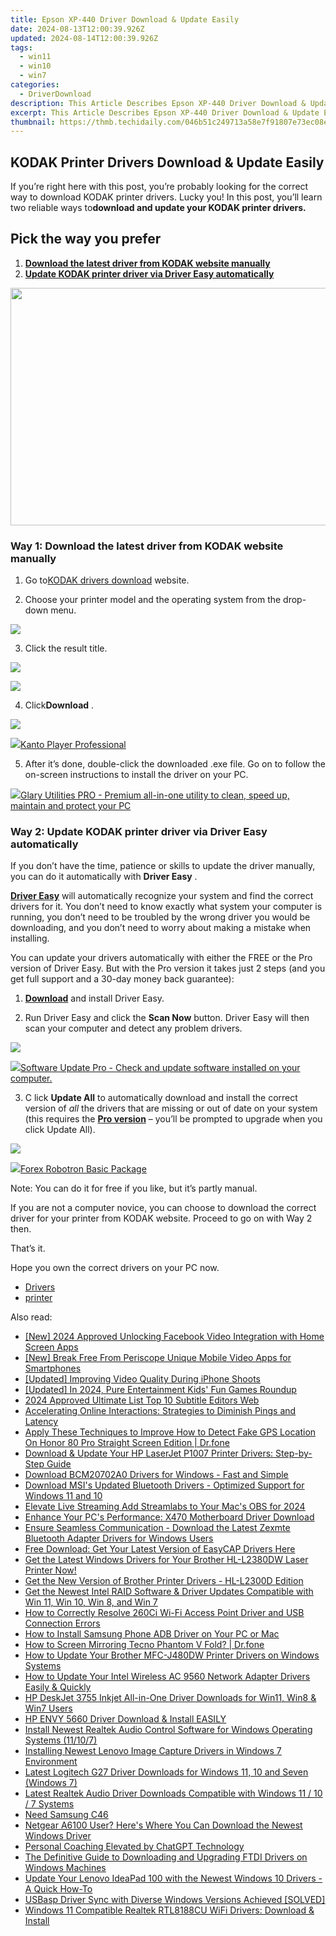 ```yaml
---
title: Epson XP-440 Driver Download & Update Easily
date: 2024-08-13T12:00:39.926Z
updated: 2024-08-14T12:00:39.926Z
tags:
  - win11
  - win10
  - win7
categories:
  - DriverDownload
description: This Article Describes Epson XP-440 Driver Download & Update Easily
excerpt: This Article Describes Epson XP-440 Driver Download & Update Easily
thumbnail: https://thmb.techidaily.com/046b51c249713a58e7f91807e73ec08e3a40b03e4add7fe4a3b9657a9796ae66.jpg
---
```


## KODAK Printer Drivers Download & Update Easily

If you’re right here with this post, you’re probably looking for the correct way to download KODAK printer drivers. Lucky you! In this post, you’ll learn two reliable ways to**download and update your KODAK printer drivers.**

## Pick the way you prefer

1. [**Download the latest driver from KODAK website manually**](https://tools.techidaily.com/drivereasy/download/)
2. **[Update KODAK printer driver via Driver Easy automatically](https://tools.techidaily.com/drivereasy/download/)**

<!-- affiliate ads begin -->
<a href="https://twopages.pxf.io/c/5597632/2016067/18544" target="_top" id="2016067"><img src="//a.impactradius-go.com/display-ad/18544-2016067" border="0" alt="" width="1020" height="380"/></a><img height="0" width="0" src="https://imp.pxf.io/i/5597632/2016067/18544" style="position:absolute;visibility:hidden;" border="0" />
<!-- affiliate ads end -->
### Way 1: Download the latest driver from KODAK website manually

 1) Go to[KODAK drivers download](https://support.en.kodak.com/app/answers/list/c/890/selected/true) website.  
  
 2) Choose your printer model and the operating system from the drop-down menu.

![](https://images.drivereasy.com/wp-content/uploads/2017/07/img_596453febfa88.png)

3) Click the result title.

![](https://images.drivereasy.com/wp-content/uploads/2017/07/img_5964547a6e797.png)
<!-- affiliate ads begin -->
<a href="https://shop.systoolsgroup.com/affiliate.php?ACCOUNT=SYSTOOBY&AFFILIATE=108875&PATH=https%3A%2F%2Fwww.systoolsgroup.com%3FAFFILIATE%3D108875%26RESOURCE%3D%2BSysTools%2BPDF%2BUnlocker"><img src="https://www.systoolsgroup.com/box/pdf-unlocker.png" border="0"></a>
<!-- affiliate ads end -->

 4) Click**Download** .

![](https://images.drivereasy.com/wp-content/uploads/2017/07/img_59646b49d2a5f.png)
<!-- affiliate ads begin -->
<a href="https://secure.2checkout.com/order/checkout.php?PRODS=4742929&QTY=1&AFFILIATE=108875&CART=1"><img src="https://secure.avangate.com/images/merchant/e09fdffe648a30658a9657bbed7b2388/products/boxshot(2).png" border="0">Kanto Player Professional</a>
<!-- affiliate ads end -->

 5) After it’s done, double-click the downloaded .exe file. Go on to follow the on-screen instructions to install the driver on your PC.

<!-- affiliate ads begin -->
<a href="https://order.glarysoft.com/order/checkout.php?PRODS=4535075&QTY=1&AFFILIATE=108875&CART=1"><img src="https://secure.avangate.com/images/merchant/6734fa703f6633ab896eecbdfad8953a/products/GU-500_672.png" border="0">Glary Utilities PRO -  Premium all-in-one utility to clean, speed up, maintain and protect your PC</a>
<!-- affiliate ads end -->
### Way 2: Update KODAK printer driver via Driver Easy automatically

 If you don’t have the time, patience or skills to update the driver manually, you can do it automatically with **Driver Easy** .

**[Driver Easy](https://tools.techidaily.com/drivereasy/download/)**  will automatically recognize your system and find the correct drivers for it. You don’t need to know exactly what system your computer is running, you don’t need to be troubled by the wrong driver you would be downloading, and you don’t need to worry about making a mistake when installing.

 You can update your drivers automatically with either the FREE or the Pro version of Driver Easy. But with the Pro version it takes just 2 steps (and you get full support and a 30-day money back guarantee):

 1) **[Download](https://tools.techidaily.com/drivereasy/download/)**  and install Driver Easy.

 2) Run Driver Easy and click the **Scan Now**  button. Driver Easy will then scan your computer and detect any problem drivers.

![](https://images.drivereasy.com/wp-content/uploads/2017/07/img_59645009b2fe2.jpg)
<!-- affiliate ads begin -->
<a href="https://order.glarysoft.com/order/checkout.php?PRODS=4691139&QTY=1&AFFILIATE=108875&CART=1"><img src="https://secure.avangate.com/images/merchant/6734fa703f6633ab896eecbdfad8953a/products/SU-200-1.png" border="0">Software Update Pro - Check and update software installed on your computer. </a>
<!-- affiliate ads end -->

3) C  lick **Update All** to automatically download and install the correct version of _all_  the drivers that are missing or out of date on your system (this requires the [**Pro version**](https://tools.techidaily.com/drivereasy/download/)  – you’ll be prompted to upgrade when you click Update All).

![](https://images.drivereasy.com/wp-content/uploads/2017/07/img_59644712ce2ca.jpg)
<!-- affiliate ads begin -->
<a href="https://secure.2checkout.com/order/checkout.php?PRODS=4726960&QTY=1&AFFILIATE=108875&CART=1"><img src="https://secure.avangate.com/images/merchant/5f4f7141b65a730b4efb0e0d51f63e94/products/forexrobotronbox.gif" border="0">Forex Robotron Basic Package</a>
<!-- affiliate ads end -->

 Note: You can do it for free if you like, but it’s partly manual.

 If you are not a computer novice, you can choose to download the correct driver for your printer from KODAK website. Proceed to go on with Way 2 then.

 That’s it.

Hope you own the correct drivers on your PC now.

* [Drivers](https://tools.techidaily.com/drivereasy/download/)
* [printer](https://tools.techidaily.com/drivereasy/download/)

<ins class="adsbygoogle"
     style="display:block"
     data-ad-format="autorelaxed"
     data-ad-client="ca-pub-7571918770474297"
     data-ad-slot="1223367746"></ins>



<ins class="adsbygoogle"
     style="display:block"
     data-ad-client="ca-pub-7571918770474297"
     data-ad-slot="8358498916"
     data-ad-format="auto"
     data-full-width-responsive="true"></ins>

<span class="atpl-alsoreadstyle">Also read:</span>
<div><ul>
<li><a href="https://facebook-video-content.techidaily.com/new-2024-approved-unlocking-facebook-video-integration-with-home-screen-apps/"><u>[New] 2024 Approved  Unlocking Facebook Video Integration with Home Screen Apps</u></a></li>
<li><a href="https://extra-hints.techidaily.com/new-break-free-from-periscope-unique-mobile-video-apps-for-smartphones/"><u>[New] Break Free From Periscope  Unique Mobile Video Apps for Smartphones</u></a></li>
<li><a href="https://some-knowledge.techidaily.com/updated-improving-video-quality-during-iphone-shoots/"><u>[Updated] Improving Video Quality During iPhone Shoots</u></a></li>
<li><a href="https://screen-mirroring-recording.techidaily.com/updated-in-2024-pure-entertainment-kids-fun-games-roundup/"><u>[Updated] In 2024, Pure Entertainment  Kids' Fun Games Roundup</u></a></li>
<li><a href="https://some-skills.techidaily.com/2024-approved-ultimate-list-top-10-subtitle-editors-web/"><u>2024 Approved  Ultimate List  Top 10 Subtitle Editors Web</u></a></li>
<li><a href="https://games-able.techidaily.com/accelerating-online-interactions-strategies-to-diminish-pings-and-latency/"><u>Accelerating Online Interactions: Strategies to Diminish Pings and Latency</u></a></li>
<li><a href="https://fake-location.techidaily.com/apply-these-techniques-to-improve-how-to-detect-fake-gps-location-on-honor-80-pro-straight-screen-edition-drfone-by-drfone-virtual-android/"><u>Apply These Techniques to Improve How to Detect Fake GPS Location On Honor 80 Pro Straight Screen Edition | Dr.fone</u></a></li>
<li><a href="https://driver-download.techidaily.com/download-and-update-your-hp-laserjet-p1007-printer-drivers-step-by-step-guide/"><u>Download & Update Your HP LaserJet P1007 Printer Drivers: Step-by-Step Guide</u></a></li>
<li><a href="https://driver-download.techidaily.com/download-bcm20702a0-drivers-for-windows-fast-and-simple/"><u>Download BCM20702A0 Drivers for Windows - Fast and Simple</u></a></li>
<li><a href="https://driver-download.techidaily.com/download-msis-updated-bluetooth-drivers-optimized-support-for-windows-11-and-10/"><u>Download MSI's Updated Bluetooth Drivers - Optimized Support for Windows 11 and 10</u></a></li>
<li><a href="https://fox-http.techidaily.com/elevate-live-streaming-add-streamlabs-to-your-macs-obs-for-2024/"><u>Elevate Live Streaming  Add Streamlabs to Your Mac's OBS for 2024</u></a></li>
<li><a href="https://driver-download.techidaily.com/enhance-your-pcs-performance-x470-motherboard-driver-download/"><u>Enhance Your PC's Performance: X470 Motherboard Driver Download</u></a></li>
<li><a href="https://driver-download.techidaily.com/ensure-seamless-communication-download-the-latest-zexmte-bluetooth-adapter-drivers-for-windows-users/"><u>Ensure Seamless Communication - Download the Latest Zexmte Bluetooth Adapter Drivers for Windows Users</u></a></li>
<li><a href="https://driver-download.techidaily.com/free-download-get-your-latest-version-of-easycap-drivers-here/"><u>Free Download: Get Your Latest Version of EasyCAP Drivers Here</u></a></li>
<li><a href="https://driver-download.techidaily.com/get-the-latest-windows-drivers-for-your-brother-hl-l2380dw-laser-printer-now/"><u>Get the Latest Windows Drivers for Your Brother HL-L2380DW Laser Printer Now!</u></a></li>
<li><a href="https://driver-download.techidaily.com/get-the-new-version-of-brother-printer-drivers-hl-l2300d-edition/"><u>Get the New Version of Brother Printer Drivers - HL-L2300D Edition</u></a></li>
<li><a href="https://driver-download.techidaily.com/get-the-newest-intel-raid-software-and-driver-updates-compatible-with-win-11-win-10-win-8-and-win-7/"><u>Get the Newest Intel RAID Software & Driver Updates Compatible with Win 11, Win 10, Win 8, and Win 7</u></a></li>
<li><a href="https://driver-download.techidaily.com/how-to-correctly-resolve-260ci-wi-fi-access-point-driver-and-usb-connection-errors/"><u>How to Correctly Resolve 260Ci Wi-Fi Access Point Driver and USB Connection Errors</u></a></li>
<li><a href="https://driver-download.techidaily.com/how-to-install-samsung-phone-adb-driver-on-your-pc-or-mac/"><u>How to Install Samsung Phone ADB Driver on Your PC or Mac</u></a></li>
<li><a href="https://screen-mirror.techidaily.com/how-to-screen-mirroring-tecno-phantom-v-fold-drfone-by-drfone-android/"><u>How to Screen Mirroring Tecno Phantom V Fold? | Dr.fone</u></a></li>
<li><a href="https://driver-download.techidaily.com/how-to-update-your-brother-mfc-j480dw-printer-drivers-on-windows-systems/"><u>How to Update Your Brother MFC-J480DW Printer Drivers on Windows Systems</u></a></li>
<li><a href="https://driver-download.techidaily.com/how-to-update-your-intel-wireless-ac-9560-network-adapter-drivers-easily-and-quickly/"><u>How to Update Your Intel Wireless AC 9560 Network Adapter Drivers Easily & Quickly</u></a></li>
<li><a href="https://driver-download.techidaily.com/hp-deskjet-3755-inkjet-all-in-one-driver-downloads-for-win11-win8-and-win7-users/"><u>HP DeskJet 3755 Inkjet All-in-One Driver Downloads for Win11, Win8 & Win7 Users</u></a></li>
<li><a href="https://driver-download.techidaily.com/hp-envy-5660-driver-download-and-install-easily/"><u>HP ENVY 5660 Driver Download & Install EASILY</u></a></li>
<li><a href="https://driver-download.techidaily.com/install-newest-realtek-audio-control-software-for-windows-operating-systems-11107/"><u>Install Newest Realtek Audio Control Software for Windows Operating Systems (11/10/7)</u></a></li>
<li><a href="https://driver-download.techidaily.com/installing-newest-lenovo-image-capture-drivers-in-windows-7-environment/"><u>Installing Newest Lenovo Image Capture Drivers in Windows 7 Environment</u></a></li>
<li><a href="https://driver-download.techidaily.com/latest-logitech-g27-driver-downloads-for-windows-11-10-and-seven-windows-7/"><u>Latest Logitech G27 Driver Downloads for Windows 11, 10 and Seven (Windows 7)</u></a></li>
<li><a href="https://driver-download.techidaily.com/latest-realtek-audio-driver-downloads-compatible-with-windows-11-10-7-systems/"><u>Latest Realtek Audio Driver Downloads Compatible with Windows 11 / 10 / 7 Systems</u></a></li>
<li><a href="https://driver-download.techidaily.com/need-samsung-c46/"><u>Need Samsung C46</u></a></li>
<li><a href="https://driver-download.techidaily.com/netgear-a6100-user-heres-where-you-can-download-the-newest-windows-driver/"><u>Netgear A6100 User? Here's Where You Can Download the Newest Windows Driver</u></a></li>
<li><a href="https://tech-hub.techidaily.com/personal-coaching-elevated-by-chatgpt-technology/"><u>Personal Coaching Elevated by ChatGPT Technology</u></a></li>
<li><a href="https://driver-download.techidaily.com/the-definitive-guide-to-downloading-and-upgrading-ftdi-drivers-on-windows-machines/"><u>The Definitive Guide to Downloading and Upgrading FTDI Drivers on Windows Machines</u></a></li>
<li><a href="https://driver-download.techidaily.com/update-your-lenovo-ideapad-100-with-the-newest-windows-10-drivers-a-quick-how-to/"><u>Update Your Lenovo IdeaPad 100 with the Newest Windows 10 Drivers - A Quick How-To</u></a></li>
<li><a href="https://driver-install.techidaily.com/usbasp-driver-sync-with-diverse-windows-versions-achieved-solved/"><u>USBasp Driver Sync with Diverse Windows Versions Achieved [SOLVED]</u></a></li>
<li><a href="https://driver-download.techidaily.com/windows-11-compatible-realtek-rtl8188cu-wifi-drivers-download-and-install/"><u>Windows 11 Compatible Realtek RTL8188CU WiFi Drivers: Download & Install</u></a></li>
</ul></div>
